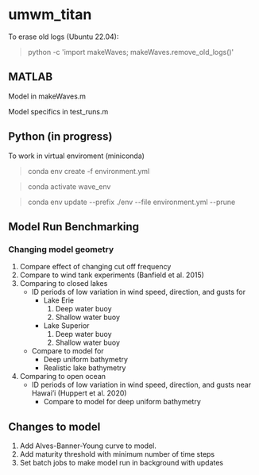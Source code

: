 # umwm_titan

To erase old logs (Ubuntu 22.04):
> python -c 'import makeWaves; makeWaves.remove_old_logs()'

## MATLAB
Model in makeWaves.m

Model specifics in test_runs.m

## Python (in progress)
To work in virtual enviroment (miniconda)
> conda env create -f environment.yml

> conda activate wave_env

> conda env update --prefix ./env --file environment.yml  --prune

## Model Run Benchmarking

### Changing model geometry

1. Compare effect of changing cut off frequency
2. Compare to wind tank experiments (Banfield et al. 2015)
3. Comparing to closed lakes
   - ID periods of low variation in wind speed, direction, and gusts for
     - Lake Erie
       1. Deep water buoy
       2. Shallow water buoy
     - Lake Superior 
       1. Deep water buoy
       2. Shallow water buoy
   - Compare to model for
     - Deep uniform bathymetry
     - Realistic lake bathymetry
4. Comparing to open ocean
   - ID periods of low variation in wind speed, direction, and gusts near Hawai’i (Huppert et al. 2020)
     - Compare to model for deep uniform bathymetry

## Changes to model

1. Add Alves-Banner-Young curve to model.
2. Add maturity threshold with minimum number of time steps
3. Set batch jobs to make model run in background with updates
